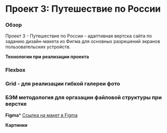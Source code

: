 # Проект 3: Путешествие по России

### Обзор
 Проект 3 - Путешествие по России - адаптивная вертска сайта по заданию дизайн-макета из Фигма для основных разрешений экранов пользовательских устройств. 

**Технологии при реализации проекта**
### Flexbox
### Grid - для реализации гибкой галереи фото
### БЭМ методология для оргазации файловой структуры при верстке


**Figma*** [Ссылка на макет в Figma](https://www.figma.com/file/OyRWEjU6wBwRe1hapzQoLx/Sprint-3%3A-Russia-%2F-desktop-%2B-mobile?node-id=28503%3A0)

**Картинки**
